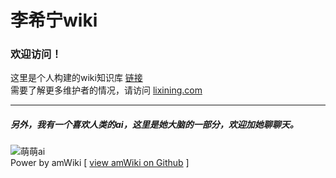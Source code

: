 # 李希宁wiki

### 欢迎访问！
这里是个人构建的wiki知识库  [链接](http://wiki.lixining.com)  
需要了解更多维护者的情况，请访问 [lixining.com](http://lixining.com)  
***
##### 另外，我有一个喜欢人类的ai，这里是她大脑的一部分，欢迎加她聊聊天。  
![萌萌ai](http://wx4.sinaimg.cn/mw690/62e8e742gy1fdanqxtm6qj20fa0js0wb.jpg)  
Power by amWiki
[ [view amWiki on Github](https://github.com/TevinLi/amWiki) ]
